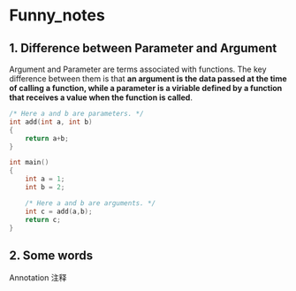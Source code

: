 # Funny_notes

## 1. Difference between Parameter and Argument

Argument and Parameter are terms associated with functions. The key difference between them is that **an argument is the data passed at the time of calling a function, while a parameter is a viriable defined by a function that receives a value when the function is called**.  

```C
/* Here a and b are parameters. */
int add(int a, int b)
{
    return a+b;
}

int main()
{
    int a = 1;
    int b = 2;

    /* Here a and b are arguments. */
    int c = add(a,b);
    return c;
}
```

## 2. Some words

Annotation 注释
